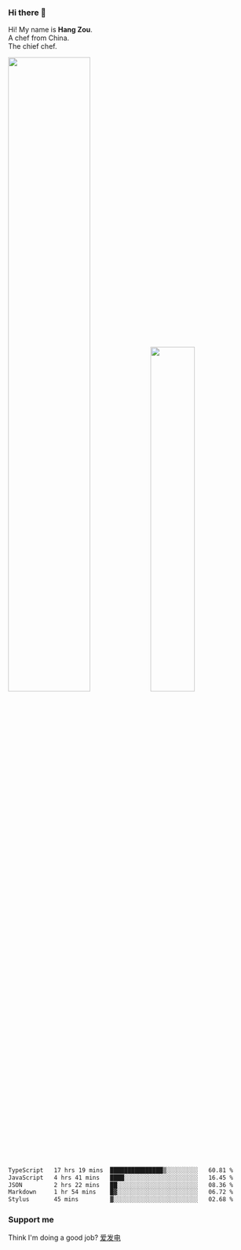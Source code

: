 ### Hi there 👋

Hi! My name is **Hang Zou**.  
A chef from China.  
The chief chef.

<img align="" width="57.5%" src="https://github-readme-stats.vercel.app/api?username=zouhangwithsweet&hide_title=true&hide_border=true&show_icons=true&include_all_commits=true&line_height=21" /><img align="" width="42.4%" src="https://github-readme-stats.vercel.app/api/top-langs/?username=zouhangwithsweet&hide_title=true&hide_border=true&layout=compact" />

<!--START_SECTION:waka-->

```txt
TypeScript   17 hrs 19 mins  ███████████████▒░░░░░░░░░   60.81 %
JavaScript   4 hrs 41 mins   ████░░░░░░░░░░░░░░░░░░░░░   16.45 %
JSON         2 hrs 22 mins   ██░░░░░░░░░░░░░░░░░░░░░░░   08.36 %
Markdown     1 hr 54 mins    █▓░░░░░░░░░░░░░░░░░░░░░░░   06.72 %
Stylus       45 mins         ▓░░░░░░░░░░░░░░░░░░░░░░░░   02.68 %
```

<!--END_SECTION:waka-->

### Support me

Think I'm doing a good job? [爱发电](https://afdian.net/@zouhangsweet)
